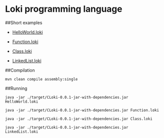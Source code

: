 # Loki programming language

##Short examples
 - [HelloWorld.loki](examples/HelloWorld.loki)

 - [Function.loki](examples/Function.loki)

 - [Class.loki](examples/Class.loki)

 - [LinkedList.loki](examples/LinkedList.loki)

##Compilation

    mvn clean compile assembly:single

##Running

    java -jar ./target/CLoki-0.0.1-jar-with-dependencies.jar HelloWorld.loki

    java -jar ./target/CLoki-0.0.1-jar-with-dependencies.jar Function.loki

    java -jar ./target/CLoki-0.0.1-jar-with-dependencies.jar Class.loki

    java -jar ./target/CLoki-0.0.1-jar-with-dependencies.jar LinkedList.loki
